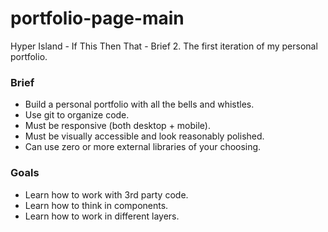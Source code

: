 # portfolio-page-main

Hyper Island - If This Then That - Brief 2. The first iteration of my personal portfolio.

### Brief
- Build a personal portfolio with all the bells and whistles.
- Use git to organize code.
- Must be responsive (both desktop + mobile).
- Must be visually accessible and look reasonably polished.
- Can use zero or more external libraries of your choosing.

### Goals
- Learn how to work with 3rd party code.
- Learn how to think in components.
- Learn how to work in different layers.
